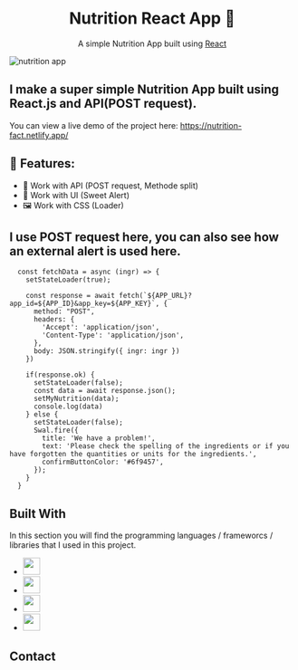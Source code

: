 <h1 align="center">Nutrition React App 🥗</h1>  
<p align="center">
    A simple Nutrition App built using <a href="https://reactjs.org/">React</a>
</p>

![nutrition app](https://github.com/VampireNoob/Nutrition-Facts/assets/128150500/2a4fc64b-2d53-4817-9c6f-151bebd74040)


## I make a super simple Nutrition App built using React.js and API(POST request).

You can view a live demo of the project here: https://nutrition-fact.netlify.app/

## 🙂 Features:

- 🔎 Work with API (POST request, Methode split)
- 📣 Work with UI (Sweet Alert)
- 🖼️ Work with CSS (Loader)

## I use POST request here, you can also see how an external alert is used here.
````
  const fetchData = async (ingr) => {
    setStateLoader(true);

    const response = await fetch(`${APP_URL}?app_id=${APP_ID}&app_key=${APP_KEY}`, {
      method: "POST",
      headers: {
        'Accept': 'application/json',
        'Content-Type': 'application/json',
      },
      body: JSON.stringify({ ingr: ingr })
    })

    if(response.ok) {
      setStateLoader(false);
      const data = await response.json();
      setMyNutrition(data);
      console.log(data)
    } else {
      setStateLoader(false);
      Swal.fire({
        title: 'We have a problem!',
        text: 'Please check the spelling of the ingredients or if you have forgotten the quantities or units for the ingredients.',
        confirmButtonColor: '#6f9457',
      });
    }
  }
````

## Built With

In this section you will find the programming languages ​​/ frameworcs / libraries that I used in this project.

* <img src="https://github.com/VampireNoob/Wedding-Wish-List/assets/128150500/c43e4d15-62e4-4254-a673-c4021fd4cf25" width="30">
* <img src="https://github.com/VampireNoob/Wedding-Wish-List/assets/128150500/e8f0b5ca-935a-45d1-b5c0-419f02ee83d4" width="30">
* <img src="https://github.com/VampireNoob/Wedding-Wish-List/assets/128150500/d1885e0d-bc56-480b-b104-b181b8c82cbf" width="30">
* <img src="https://github.com/VampireNoob/Find-a-Recipe/assets/128150500/55565bce-a0ad-4d0f-8398-d735decd3e62 " width="30">
## Contact
